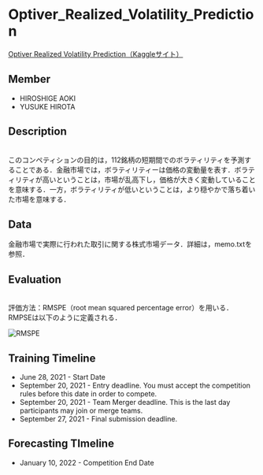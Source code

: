 # Optiver_Realized_Volatility_Prediction
[Optiver Realized Volatility Prediction（Kaggleサイト）](https://www.kaggle.com/c/optiver-realized-volatility-prediction/overview)

## Member
  - HIROSHIGE AOKI
  - YUSUKE HIROTA

## Description
<br>
このコンペティションの目的は，112銘柄の短期間でのボラティリティを予測することである．金融市場では，ボラティリティーは価格の変動量を表す．ボラティリティが高いということは，市場が乱高下し，価格が大きく変動していることを意味する．一方，ボラティリティが低いということは，より穏やかで落ち着いた市場を意味する．

## Data
金融市場で実際に行われた取引に関する株式市場データ．詳細は，memo.txtを参照．

## Evaluation
<br>
評価方法：RMSPE（root mean squared percentage error）を用いる．RMPSEは以下のように定義される．

![RMSPE](https://user-images.githubusercontent.com/79825066/128718443-807a4bff-4de4-4db1-b8fb-46e4b0306b11.png)

## Training Timeline
  - June 28, 2021 - Start Date
  - September 20, 2021 - Entry deadline. You must accept the competition rules before this date in order to compete.
  - September 20, 2021 - Team Merger deadline. This is the last day participants may join or merge teams.
  - September 27, 2021 - Final submission deadline.
  
## Forecasting TImeline
  - January 10, 2022 - Competition End Date
